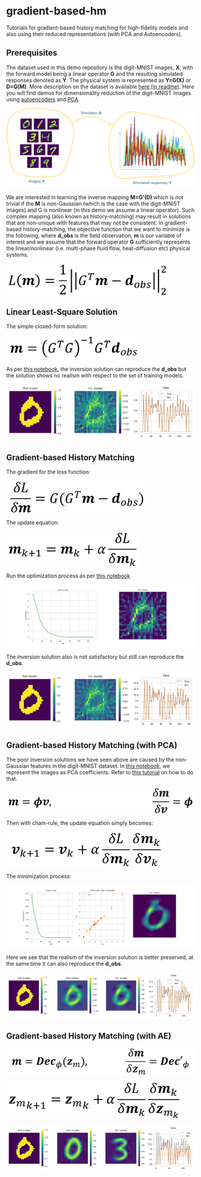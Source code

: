# gradient-based-hm

Tutorials for gradient-based history matching for high-fidelity models and also using their reduced representations (with PCA and Autoencoders).

## Prerequisites

The dataset used in this demo repository is the digit-MNIST images, **X**, with the forward model being a linear operator **G** and the resulting simulated responses denoted as **Y**. The physical system is represented as **Y=G(X)** or **D=G(M)**. More description on the dataset is available [here (in readme)](https://github.com/rsyamil/cnn-regression). Here you will find demos for dimensionality reduction of the digit-MNIST images using [autoencoders](https://github.com/rsyamil/dimensionality-reduction-autoencoders) and [PCA](https://github.com/rsyamil/dimensionality-reduction-classic).

![ForwardModel](/readme/forwardmodel.png)

We are interested in learning the inverse mapping **M=G'(D)** which is not trivial if the **M** is non-Gaussian (which is the case with the digit-MNIST images) and G is nonlinear (in this demo we assume a linear operator). Such complex mapping (also known as history-matching) may result in solutions that are non-unique with features that may not be consistent. In gradient-based history-matching, the objective function that we want to minimize is the following, where **d_obs** is the field observation, **m** is our variable of interest and we assume that the forward operator **G** sufficiently represents the linear/nonlinear (i.e. multi-phase fluid flow, heat-diffusion etc) physical systems.

![Eq1](/readme/eq1_loss.png)

## Linear Least-Square Solution

The simple closed-form solution:

![Eq2](/readme/eq2_llsq.png)

As per [this notebook](https://github.com/rsyamil/gradient-based-hm/blob/main/linear-least-square.ipynb), the inversion solution can reproduce the **d_obs** but the solution shows no realism with respect to the set of training models. 

![llsq](/readme/llsq.png)

## Gradient-based History Matching

The gradient for the loss function:

![Eq3](/readme/eq3_grad.png)

The update equation:

![Eq4](/readme/eq4_iter_update.png)

Run the optimization process as per [this notebook](https://github.com/rsyamil/gradient-based-hm/blob/main/gradient-full-dim.ipynb)

![grad_full_dim](/readme/grad_full_dim.png)

The inversion solution also is not satisfactory but still can reproduce the **d_obs**.

![grad_full_dim_comp](/readme/grad_full_dim_comp.png)

## Gradient-based History Matching (with PCA)

The poor inversion solutions we have seen above are caused by the non-Gaussian features in the digit-MNIST dataset. In [this notebook](https://github.com/rsyamil/gradient-based-hm/blob/main/gradient-pca-dim.ipynb), we represent the images as PCA coefficients. Refer to [this tutorial](https://github.com/rsyamil/dimensionality-reduction-classic) on how to do that. 

![Eq5](/readme/eq5_pca_m.png)

Then with chain-rule, the update equation simply becomes:

![Eq6](/readme/eq6_pca_iter_update.png)

The minimization process:

![grad_pca_dim](/readme/grad_pca_dim.png)

Here we see that the realism of the inversion solution is better preserved, at the same time it can also reproduce the **d_obs**.

![grad_pca_dim_comp](/readme/grad_pca_dim_comp.png)

## Gradient-based History Matching (with AE)

![Eq7](/readme/eq7_ae_m.png)

![Eq8](/readme/eq8_ae_iter_update.png)

![grad_ae_dim_comp](/readme/grad_ae_dim_comp.png)



